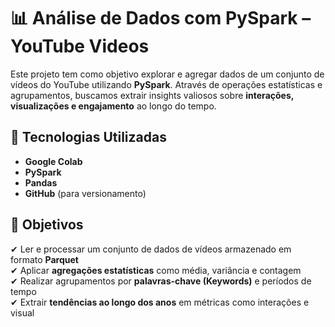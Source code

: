 # 📊 Análise de Dados com PySpark – YouTube Videos  

Este projeto tem como objetivo explorar e agregar dados de um conjunto de vídeos do YouTube utilizando **PySpark**. Através de operações estatísticas e agrupamentos, buscamos extrair insights valiosos sobre **interações, visualizações e engajamento** ao longo do tempo.  

## 🚀 Tecnologias Utilizadas  
- **Google Colab**  
- **PySpark**  
- **Pandas**  
- **GitHub** (para versionamento)  

## 📌 Objetivos  
✔ Ler e processar um conjunto de dados de vídeos armazenado em formato **Parquet**  
✔ Aplicar **agregações estatísticas** como média, variância e contagem  
✔ Realizar agrupamentos por **palavras-chave (Keywords)** e períodos de tempo  
✔ Extrair **tendências ao longo dos anos** em métricas como interações e visual

